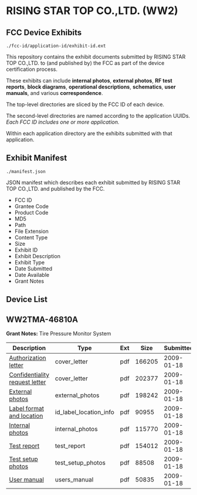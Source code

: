 # RISING STAR TOP CO.,LTD. (WW2)
## FCC Device Exhibits

```
./fcc-id/application-id/exhibit-id.ext
```

This repository contains the exhibit documents submitted by RISING STAR TOP CO.,LTD. to (and published by) the FCC as part of the device certification process.

These exhibits can include **internal photos**, **external photos**, **RF test reports**, **block diagrams**, **operational descriptions**, **schematics**, **user manuals**, and various **correspondence**.

The top-level directories are sliced by the FCC ID of each device.

The second-level directories are named according to the application UUIDs. *Each FCC ID includes one or more application.*

Within each application directory are the exhibits submitted with that application. 

## Exhibit Manifest

```
./manifest.json
```

JSON manifest which describes each exhibit submitted by RISING STAR TOP CO.,LTD. and published by the FCC.

- FCC ID
- Grantee Code
- Product Code
- MD5
- Path
- File Extension
- Content Type
- Size
- Exhibit ID
- Exhibit Description
- Exhibit Type
- Date Submitted
- Date Available
- Grant Notes

## Device List
## WW2TMA-46810A
**Grant Notes:** Tire Pressure Monitor System

| Description | Type | Ext | Size | Submitted | Available |
| ----------- | ---- | --- | ---- | --------- | --------- |
| [Authorization letter](WW2TMA-46810A/b5d726af691b83b247776481c72f05ea/1057953.pdf) | cover_letter | pdf | 166205 | 2009-01-18 | 2009-01-18 |
| [Confidentiality request letter](WW2TMA-46810A/b5d726af691b83b247776481c72f05ea/1057952.pdf) | cover_letter | pdf | 202377 | 2009-01-18 | 2009-01-18 |
| [External photos](WW2TMA-46810A/b5d726af691b83b247776481c72f05ea/1057950.pdf) | external_photos | pdf | 198242 | 2009-01-18 | 2009-01-18 |
| [Label format and location](WW2TMA-46810A/b5d726af691b83b247776481c72f05ea/1057949.pdf) | id_label_location_info | pdf | 90955 | 2009-01-18 | 2009-01-18 |
| [Internal photos](WW2TMA-46810A/b5d726af691b83b247776481c72f05ea/1057948.pdf) | internal_photos | pdf | 115770 | 2009-01-18 | 2009-01-18 |
| [Test report](WW2TMA-46810A/b5d726af691b83b247776481c72f05ea/1057951.pdf) | test_report | pdf | 154012 | 2009-01-18 | 2009-01-18 |
| [Test setup photos](WW2TMA-46810A/b5d726af691b83b247776481c72f05ea/1057947.pdf) | test_setup_photos | pdf | 88508 | 2009-01-18 | 2009-01-18 |
| [User manual](WW2TMA-46810A/b5d726af691b83b247776481c72f05ea/1057946.pdf) | users_manual | pdf | 50835 | 2009-01-18 | 2009-01-18 |
